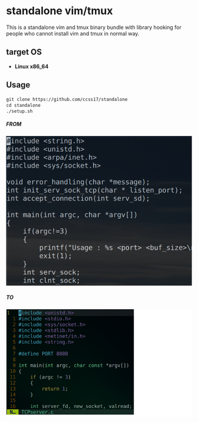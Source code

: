 # standalone vim/tmux

This is a standalone vim and tmux binary bundle with library hooking for people who cannot install vim and tmux in normal way.

## target OS

- **Linux x86_64**

## Usage

```shell
git clone https://github.com/ccss17/standalone
cd standalone
./setup.sh
```

##### FROM 

![alt text](nosyntax.png)

##### TO 

![alt text](syntax.png)
